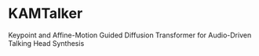 # KAMTalker
Keypoint and Affine-Motion Guided Diffusion Transformer for Audio-Driven Talking Head Synthesis
